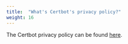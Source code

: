 ```yaml
---
title:  "What's Certbot's privacy policy?"
weight: 16
---
```


The Certbot privacy policy can be found [here](/privacy).
